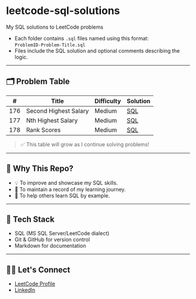 # leetcode-sql-solutions
My SQL solutions to LeetCode problems


- Each folder contains `.sql` files named using this format:  
  `ProblemID-Problem-Title.sql`
- Files include the SQL solution and optional comments describing the logic.

---

## 🗂️ Problem Table

| #   | Title                                      | Difficulty | Solution |
|-----|--------------------------------------------|------------|----------|
| 176 | Second Highest Salary                      | Medium     | [SQL](./Medium/176-Second-Highest-Salary.sql) |
| 177 | Nth Highest Salary                         | Medium     | [SQL](./Medium/177-Nth-Highest-Salary.sql) |
| 178 | Rank Scores                                | Medium     | [SQL](./Medium/184-Rank-Scores.sql) |

> ✅ This table will grow as I continue solving problems!

---

## 🧠 Why This Repo?

- 💡 To improve and showcase my SQL skills.
- 📝 To maintain a record of my learning journey.
- 🤝 To help others learn SQL by example.

---

## 🔧 Tech Stack

- SQL (MS SQL Server/LeetCode dialect)
- Git & GitHub for version control
- Markdown for documentation


---

## 🙋‍♂️ Let's Connect

- [LeetCode Profile](https://leetcode.com/u/rishabhanand270/)
- [LinkedIn](www.linkedin.com/in/rishabh-anand-270)
